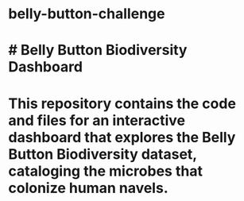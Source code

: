 # belly-button-challenge
# # Belly Button Biodiversity Dashboard

# This repository contains the code and files for an interactive dashboard that explores the Belly Button Biodiversity dataset, cataloging the microbes that colonize human navels.